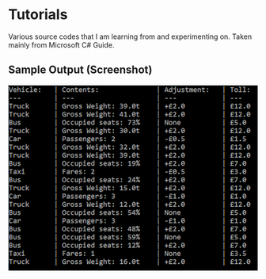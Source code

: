 # Tutorials

Various source codes that I am learning from and experimenting on. Taken mainly from Microsoft C# Guide.

## Sample Output (Screenshot)

![screenshot](/screenshot.png)

